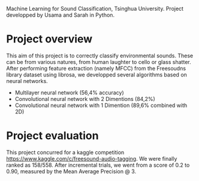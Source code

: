 Machine Learning for Sound Classification, Tsinghua University.
Project developped by Usama and Sarah in Python.

# Project overview

This aim of this project is to correctly classify environmental sounds. These can be from various natures, from human laughter to cello or glass shatter.
After performing feature extraction (namely MFCC) from the Freesoudns library dataset using librosa, we developped several algorithms based on neural networks.
* Multilayer neural network (56,4% accuracy)
* Convolutional neural network with 2 Dimentions (84,2%)
* Convolutional neural network with 1 Dimention (89,6% combined with 2D)


# Project evaluation

This project concurred for a kaggle competition https://www.kaggle.com/c/freesound-audio-tagging. We were finally ranked as 158/558.
After incremental trials, we went from a score of 0.2 to 0.90, measured by the Mean Average Precision @ 3. 



